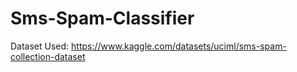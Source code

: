 # Sms-Spam-Classifier
Dataset Used: https://www.kaggle.com/datasets/uciml/sms-spam-collection-dataset
